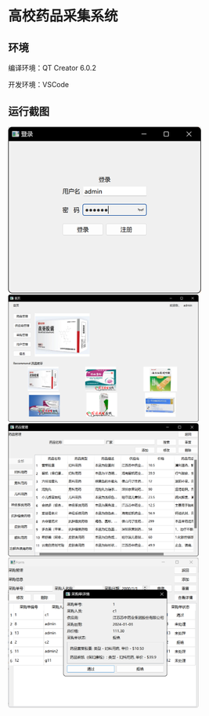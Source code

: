 # 高校药品采集系统

## 环境

编译环境：QT Creator 6.0.2

开发环境：VSCode

## 运行截图

<img src="pic/图片2.png" alt="图片2" style="zoom:50%;" />

<img src="pic/图片3.png" alt="图片3" style="zoom:38%;" />

<img src="pic/图片4.png" alt="图片4" style="zoom:38%;" />

<img src="pic/图片5.png" alt="图片5" style="zoom:38%;" />